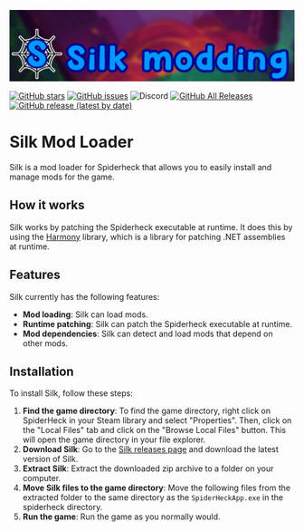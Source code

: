 [![Logo](./banner.png)](https://github.com/SilkModding/Silk/)

[![GitHub stars](https://img.shields.io/github/stars/SilkModding/Silk?style=flat)](https://github.com/SilkModding/Silk/stargazers)
[![GitHub issues](https://img.shields.io/github/issues/SilkModding/Silk)](https://github.com/SilkModding/Silk/issues)
![Discord](https://img.shields.io/discord/1314422173082845204?label=Join%20the%20discord!&link=https%3A%2F%2Fdiscord.gg%2FGGv92crcx3)
[![GitHub All Releases](https://img.shields.io/github/downloads/SilkModding/Silk/total.svg)](https://github.com/SilkModding/Silk/releases)
[![GitHub release (latest by date)](https://img.shields.io/github/v/release/SilkModding/Silk)](https://github.com/SilkModding/Silk/releases/latest)

# Silk Mod Loader

Silk is a mod loader for Spiderheck that allows you to easily install and manage mods for the game.

## How it works

Silk works by patching the Spiderheck executable at runtime. It does this by using the [Harmony](https://github.com/pardeike/Harmony)
library, which is a library for patching .NET assemblies at runtime.

## Features

Silk currently has the following features:

- **Mod loading**: Silk can load mods.
- **Runtime patching**: Silk can patch the Spiderheck executable at runtime.
- **Mod dependencies**: Silk can detect and load mods that depend on other mods.

## Installation

To install Silk, follow these steps:

1. **Find the game directory**: To find the game directory, right click on SpiderHeck in your Steam library and select "Properties". Then, click on the "Local Files" tab and click on the "Browse Local Files" button. This will open the game directory in your file explorer.
2. **Download Silk**: Go to the [Silk releases page](https://github.com/SilkModding/Silk/releases) and download the latest version of Silk.
3. **Extract Silk**: Extract the downloaded zip archive to a folder on your computer.
4. **Move Silk files to the game directory**: Move the following files from the extracted folder to the same directory as the `SpiderHeckApp.exe` in the spiderheck directory.
5. **Run the game**: Run the game as you normally would.
